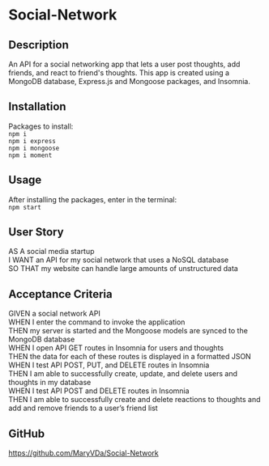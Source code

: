 # Social-Network

## Description
An API for a social networking app that lets a user post thoughts, add friends, and react to friend's thoughts. This app is created using a MongoDB database, Express.js and Mongoose packages, and Insomnia.

## Installation
Packages to install:   
```npm i```   
```npm i express```   
```npm i mongoose```   
```npm i moment```

## Usage
After installing the packages, enter in the terminal:   
```npm start```   

## User Story
AS A social media startup   
I WANT an API for my social network that uses a NoSQL database   
SO THAT my website can handle large amounts of unstructured data   

## Acceptance Criteria
GIVEN a social network API   
WHEN I enter the command to invoke the application   
THEN my server is started and the Mongoose models are synced to the MongoDB database   
WHEN I open API GET routes in Insomnia for users and thoughts   
THEN the data for each of these routes is displayed in a formatted JSON   
WHEN I test API POST, PUT, and DELETE routes in Insomnia   
THEN I am able to successfully create, update, and delete users and thoughts in my database   
WHEN I test API POST and DELETE routes in Insomnia   
THEN I am able to successfully create and delete reactions to thoughts and add and remove friends to a user’s friend list   

## GitHub
https://github.com/MaryVDa/Social-Network
